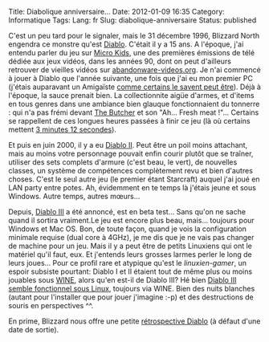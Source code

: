 Title: Diabolique anniversaire...
Date: 2012-01-09 16:35
Category: Informatique
Tags:
Lang: fr
Slug: diabolique-anniversaire
Status: published

C'est un peu tard pour le signaler, mais le 31 décembre 1996, Blizzard North
engendra ce monstre qu'est
[Diablo](http://fr.wikipedia.org/wiki/Diablo_%28jeu_vid%C3%A9o%29). C'était il
y a 15 ans. A l'époque, j'ai entendu parler du jeu sur [Micro
Kids](http://fr.wikipedia.org/wiki/Micro_Kid%27s), une des premières émissions
de télé dédiée aux jeux vidéos, dans les années 90, dont on peut d'ailleurs
retrouver de vieilles vidéos sur
[abandonware-videos.org](http://www.abandonware-videos.org). Je n'ai commencé à
jouer à Diablo que l'année suivante, une fois que j'ai eu mon premier PC
(j'étais auparavant un Amigaïste [comme certains le savent peut
être](/post/2007/05/14/Tuer-du-monstre-se-relaxer)). Déjà à l'époque, la sauce
prenait bien. La collectionnite aigüe d'armes, et d'items en tous genres dans
une ambiance bien glauque fonctionnaient du tonnerre : qui n'a pas frémi devant
[The
Butcher](http://www.dailymotion.com/video/xgel9l_hd-diablo-1-the-butcher-le-boucher_videogames)
et son "Ah... Fresh meat !"... Certains se rappellent de ces longues heures
passées à finir ce jeu (là où certains mettent [3 minutes 12
secondes](http://speeddemosarchive.com/Diablo.html)).

Et puis en juin 2000, il y a eu [Diablo
II](http://fr.wikipedia.org/wiki/Diablo_II). Peut être un poil moins attachant,
mais au moins votre personnage pouvait enfin courir plutôt que se traîner,
utiliser des sets complets d'armure (c'est beau, le vert), de nouvelles
classes, un système de compétences complètement revu et bien d'autres choses.
C'est le seul autre jeu (le premier étant Starcraft) auquel j'ai joué en LAN
party entre potes. Ah, évidemment en te temps là j'étais jeune et sous Windows.
Autre temps, autres mœurs...

Depuis, [Diablo III](http://fr.wikipedia.org/wiki/Diablo_III) a été annoncé,
est en beta test... Sans qu'on ne sache quand il sortira vraiment.Le jeu est
encore plus beau, mais... toujours pour Windows et Mac OS. Bon, de toute façon,
quand je vois la configuration minimale requise (dual core à 4GHz), je me dis
que je ne vais pas changer de machine pour un jeu. Mais il y a peut être de
petits Linuxiens qui ont le matériel qu'il faut, eux. Et j'entends leurs
grosses larmes perler le long de leurs joues... Pour ce profil rare et atypique
qu'est le *linuxien-gamer*, un espoir subsiste pourtant: Diablo I et II étaient
tout de même plus ou moins jouables sous
[WINE](http://fr.wikipedia.org/wiki/WINE), alors qu'en est-il de Diablo III? Hé
bien [Diablo III semble fonctionnel sous
Linux](http://osarena.org/linux/opensuse/how-to-play-diablo-3-in-opensuse.html),
toujours via WINE. Bien des nuits blanches (autant pour l'installer que pour
jouer j'imagine :-p) et des destructions de souris en perspectives \^\^.

En prime, Blizzard nous offre une petite [rétrospective
Diablo](http://eu.battle.net/d3/fr/game/anniversary/) (à défaut d'une date de
sortie).
